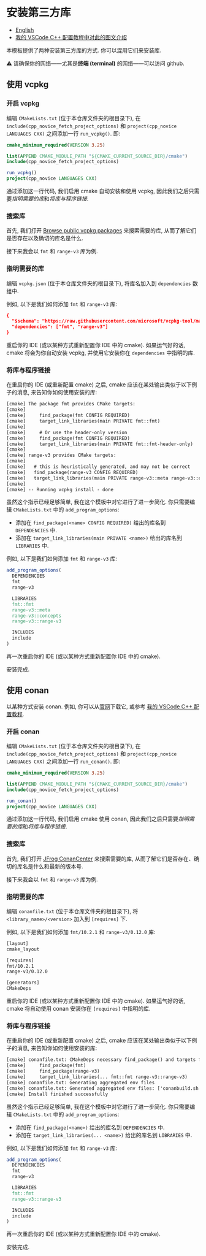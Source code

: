 # 安装第三方库

- [English](请读我_安装第三方库.md)
- [我的 VSCode C++ 配置教程中对此的图文介绍](https://vscode-cpp-starter.readthedocs.io/third_party/index.html)

本模板提供了两种安装第三方库的方式. 你可以混用它们来安装库.

:warning: 请确保你的网络——尤其是**终端 (terminal)** 的网络——可以访问 github.

## 使用 vcpkg

### 开启 vcpkg

编辑 `CMakeLists.txt` (位于本仓库文件夹的根目录下), 在 `include(cpp_novice_fetch_project_options)` 和 `project(cpp_novice LANGUAGES CXX)` 之间添加一行 `run_vcpkg()`. 即:

```cmake
cmake_minimum_required(VERSION 3.25)

list(APPEND CMAKE_MODULE_PATH "${CMAKE_CURRENT_SOURCE_DIR}/cmake")
include(cpp_novice_fetch_project_options)

run_vcpkg()
project(cpp_novice LANGUAGES CXX)
```

通过添加这一行代码, 我们启用 cmake 自动安装和使用 vcpkg, 因此我们之后只需要*指明需要的库*和*将库与程序链接*.

### 搜索库

首先, 我们打开 [Browse public vcpkg packages](https://vcpkg.io/en/packages) 来搜索需要的库, 从而了解它们是否存在以及确切的库名是什么.

接下来我会以 `fmt` 和 `range-v3` 库为例.

### 指明需要的库

编辑 `vcpkg.json` (位于本仓库文件夹的根目录下), 将库名加入到 `dependencies` 数组中.

例如, 以下是我们如何添加 `fmt` 和 `range-v3` 库:

```cmake
{
  "$schema": "https://raw.githubusercontent.com/microsoft/vcpkg-tool/main/docs/vcpkg.schema.json",
  "dependencies": ["fmt", "range-v3"]
}
```

重启你的 IDE (或以某种方式重新配置你 IDE 中的 cmake). 如果运气好的话, cmake 将会为你自动安装 vcpkg, 并使用它安装你在 `dependencies` 中指明的库.

### 将库与程序链接

在重启你的 IDE (或重新配置 cmake) 之后, cmake 应该在某处输出类似于以下例子的消息, 来告知你如何使用安装的库:

```txt
[cmake] The package fmt provides CMake targets:
[cmake] 
[cmake]     find_package(fmt CONFIG REQUIRED)
[cmake]     target_link_libraries(main PRIVATE fmt::fmt)
[cmake] 
[cmake]     # Or use the header-only version
[cmake]     find_package(fmt CONFIG REQUIRED)
[cmake]     target_link_libraries(main PRIVATE fmt::fmt-header-only)
[cmake] 
[cmake] range-v3 provides CMake targets:
[cmake] 
[cmake]   # this is heuristically generated, and may not be correct
[cmake]   find_package(range-v3 CONFIG REQUIRED)
[cmake]   target_link_libraries(main PRIVATE range-v3::meta range-v3::concepts range-v3::range-v3)
[cmake] 
[cmake] -- Running vcpkg install - done
```

虽然这个指示已经足够简单, 我在这个模板中对它进行了进一步简化. 你只需要编辑 `CMakeLists.txt` 中的 `add_program_options`:

- 添加在 `find_package(<name> CONFIG REQUIRED)` 给出的库名到 `DEPENDENCIES` 中.
- 添加在 `target_link_libraries(main PRIVATE <name>)` 给出的库名到 `LIBRARIES` 中.

例如, 以下是我们如何添加 `fmt` 和 `range-v3` 库:

```cmake
add_program_options(
  DEPENDENCIES
  fmt
  range-v3

  LIBRARIES
  fmt::fmt
  range-v3::meta
  range-v3::concepts
  range-v3::range-v3

  INCLUDES
  include
)
```

再一次重启你的 IDE (或以某种方式重新配置你 IDE 中的 cmake).

安装完成.

## 使用 conan

以某种方式安装 conan. 例如, 你可以从[官网](https://conan.io/downloads)下载它, 或参考 [我的 VSCode C++ 配置教程](https://vscode-cpp-starter.readthedocs.io/).

### 开启 conan

编辑 `CMakeLists.txt` (位于本仓库文件夹的根目录下), 在 `include(cpp_novice_fetch_project_options)` 和 `project(cpp_novice LANGUAGES CXX)` 之间添加一行 `run_conan()`. 即:

```cmake
cmake_minimum_required(VERSION 3.25)

list(APPEND CMAKE_MODULE_PATH "${CMAKE_CURRENT_SOURCE_DIR}/cmake")
include(cpp_novice_fetch_project_options)

run_conan()
project(cpp_novice LANGUAGES CXX)
```

通过添加这一行代码, 我们启用 cmake 使用 conan, 因此我们之后只需要*指明需要的库*和*将库与程序链接*.

### 搜索库

首先, 我们打开 [JFrog ConanCenter](https://conan.io/center) 来搜索需要的库, 从而了解它们是否存在、确切的库名是什么和最新的版本号.

接下来我会以 `fmt` 和 `range-v3` 库为例.

### 指明需要的库

编辑 `conanfile.txt` (位于本仓库文件夹的根目录下), 将 `<library_name>/<version>` 加入到 `[requires]` 下.

例如, 以下是我们如何添加 `fmt/10.2.1` 和 `range-v3/0.12.0` 库:

```txt
[layout]
cmake_layout

[requires]
fmt/10.2.1
range-v3/0.12.0

[generators]
CMakeDeps
```

重启你的 IDE (或以某种方式重新配置你 IDE 中的 cmake). 如果运气好的话, cmake 将自动使用 conan 安装你在 `[requires]` 中指明的库.

### 将库与程序链接

在重启你的 IDE (或重新配置 cmake) 之后, cmake 应该在某处输出类似于以下例子的消息, 来告知你如何使用安装的库:

```txt
[cmake] conanfile.txt: CMakeDeps necessary find_package() and targets for your CMakeLists.txt
[cmake]     find_package(fmt)
[cmake]     find_package(range-v3)
[cmake]     target_link_libraries(... fmt::fmt range-v3::range-v3)
[cmake] conanfile.txt: Generating aggregated env files
[cmake] conanfile.txt: Generated aggregated env files: ['conanbuild.sh', 'conanrun.sh']
[cmake] Install finished successfully
```

虽然这个指示已经足够简单, 我在这个模板中对它进行了进一步简化. 你只需要编辑 `CMakeLists.txt` 中的 `add_program_options`:

- 添加在 `find_package(<name>)` 给出的库名到 `DEPENDENCIES` 中.
- 添加在 `target_link_libraries(... <name>)` 给出的库名到 `LIBRARIES` 中.

例如, 以下是我们如何添加 `fmt` 和 `range-v3` 库:

```cmake
add_program_options(
  DEPENDENCIES
  fmt
  range-v3

  LIBRARIES
  fmt::fmt
  range-v3::range-v3

  INCLUDES
  include
)
```

再一次重启你的 IDE (或以某种方式重新配置你 IDE 中的 cmake).

安装完成.
